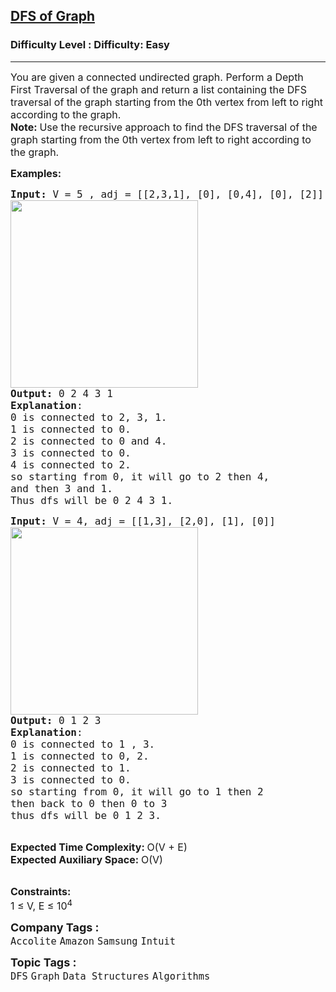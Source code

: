 <h2><a href="https://www.geeksforgeeks.org/problems/depth-first-traversal-for-a-graph/1">DFS of Graph</a></h2><h3>Difficulty Level : Difficulty: Easy</h3><hr><div class="problems_problem_content__Xm_eO"><p><span style="font-size: 12pt;">You are given a connected undirected graph. Perform a Depth First Traversal of the graph and return a list containing the DFS traversal of the graph starting from the 0th vertex from left to right according to the graph.</span><br><span style="font-size: 12pt;"><strong>Note: </strong>Use the recursive approach to find the DFS traversal of the graph starting from the 0th vertex from left to right according to the graph.</span></p>
<p><span style="font-size: 12pt;"><strong>Examples:</strong></span></p>
<pre><span style="font-size: 12pt;"><strong>Input: </strong>V = 5 , adj = [[2,3,1], [0], [0,4], [0], [2]]
<img style="height: 300px; width: 300px;" src="https://media.geeksforgeeks.org/img-practice/graph-1659528381.png" alt="">
<strong>Output:</strong> 0 2 4 3 1
<strong>Explanation</strong>: 
0 is connected to 2, 3, 1.
1 is connected to 0.
2 is connected to 0 and 4.
3 is connected to 0.
4 is connected to 2.
so starting from 0, it will go to 2 then 4,
and then 3 and 1.
Thus dfs will be 0 2 4 3 1.
</span></pre>
<pre><span style="font-size: 12pt;"><strong>Input:</strong> V = 4, adj = [[1,3], [2,0], [1], [0]]
<img style="height: 300px; width: 300px;" src="https://media.geeksforgeeks.org/img-practice/graph(1)-1659528893.png" alt="">
<strong>Output:</strong> 0 1 2 3
<strong>Explanation</strong>:
0 is connected to 1 , 3.
1 is connected to 0, 2. 
2 is connected to 1.
3 is connected to 0. 
so starting from 0, it will go to 1 then 2
then back to 0 then 0 to 3
thus dfs will be 0 1 2 3. 
</span></pre>
<p><br><span style="font-size: 12pt;"><strong>Expected Time Complexity:&nbsp;</strong>O(V + E)<br><strong>Expected Auxiliary Space:&nbsp;</strong>O(V)</span></p>
<p><br><span style="font-size: 12pt;"><strong>Constraints:</strong><br>1 ≤ V, E ≤ 10<sup>4</sup></span></p></div><p><span style=font-size:18px><strong>Company Tags : </strong><br><code>Accolite</code>&nbsp;<code>Amazon</code>&nbsp;<code>Samsung</code>&nbsp;<code>Intuit</code>&nbsp;<br><p><span style=font-size:18px><strong>Topic Tags : </strong><br><code>DFS</code>&nbsp;<code>Graph</code>&nbsp;<code>Data Structures</code>&nbsp;<code>Algorithms</code>&nbsp;
